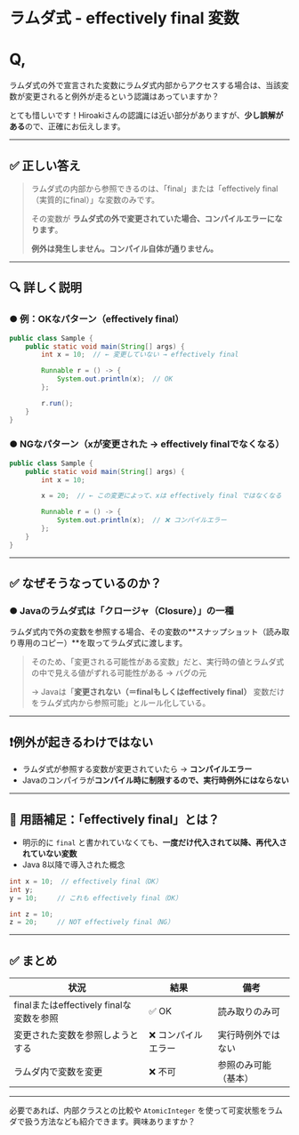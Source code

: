 # ラムダ式 - effectively final 変数

# Q,

ラムダ式の外で宣言された変数にラムダ式内部からアクセスする場合は、当該変数が変更されると例外が走るという認識はあっていますか？

とても惜しいです！Hiroakiさんの認識には近い部分がありますが、**少し誤解がある**ので、正確にお伝えします。

---

## ✅ 正しい答え

> ラムダ式の内部から参照できるのは、「final」または「effectively final（実質的にfinal）」な変数のみです。
> 
> 
> その変数が **ラムダ式の外で変更されていた場合、コンパイルエラーになります**。
> 
> **例外は発生しません。コンパイル自体が通りません。**
> 

---

## 🔍 詳しく説明

### ● 例：OKなパターン（effectively final）

```java
public class Sample {
    public static void main(String[] args) {
        int x = 10;  // ← 変更していない → effectively final

        Runnable r = () -> {
            System.out.println(x);  // OK
        };

        r.run();
    }
}
```

### ● NGなパターン（xが変更された → effectively finalでなくなる）

```java
public class Sample {
    public static void main(String[] args) {
        int x = 10;

        x = 20;  // ← この変更によって、xは effectively final ではなくなる

        Runnable r = () -> {
            System.out.println(x);  // ❌ コンパイルエラー
        };
    }
}
```

---

## ✅ なぜそうなっているのか？

### ● Javaのラムダ式は「**クロージャ（Closure）**」の一種

ラムダ式内で外の変数を参照する場合、その変数の**スナップショット（読み取り専用のコピー）**を取ってラムダ式に渡します。

> そのため、「変更される可能性がある変数」だと、実行時の値とラムダ式の中で見える値がずれる可能性がある → バグの元
> 
> 
> → Javaは「**変更されない（＝finalもしくはeffectively final）** 変数だけをラムダ式内から参照可能」とルール化している。
> 

---

## ❗️例外が起きるわけではない

- ラムダ式が参照する変数が変更されていたら → **コンパイルエラー**
- Javaのコンパイラが**コンパイル時に制限するので、実行時例外にはならない**

---

## 🧠 用語補足：「effectively final」とは？

- 明示的に `final` と書かれていなくても、**一度だけ代入されて以降、再代入されていない変数**
- Java 8以降で導入された概念

```java
int x = 10;  // effectively final（OK）
int y;
y = 10;     // これも effectively final（OK）

int z = 10;
z = 20;     // NOT effectively final（NG）
```

---

## ✅ まとめ

| 状況 | 結果 | 備考 |
| --- | --- | --- |
| finalまたはeffectively finalな変数を参照 | ✅ OK | 読み取りのみ可 |
| 変更された変数を参照しようとする | ❌ コンパイルエラー | 実行時例外ではない |
| ラムダ内で変数を変更 | ❌ 不可 | 参照のみ可能（基本） |

---

必要であれば、内部クラスとの比較や `AtomicInteger` を使って可変状態をラムダで扱う方法なども紹介できます。興味ありますか？